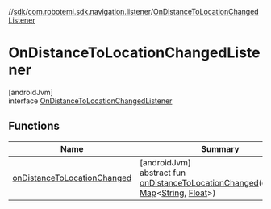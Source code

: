 //[sdk](../../../index.md)/[com.robotemi.sdk.navigation.listener](../index.md)/[OnDistanceToLocationChangedListener](index.md)

# OnDistanceToLocationChangedListener

[androidJvm]\
interface [OnDistanceToLocationChangedListener](index.md)

## Functions

| Name | Summary |
|---|---|
| [onDistanceToLocationChanged](on-distance-to-location-changed.md) | [androidJvm]<br>abstract fun [onDistanceToLocationChanged](on-distance-to-location-changed.md)(distances: [Map](https://kotlinlang.org/api/latest/jvm/stdlib/kotlin.collections/-map/index.html)&lt;[String](https://kotlinlang.org/api/latest/jvm/stdlib/kotlin/-string/index.html), [Float](https://kotlinlang.org/api/latest/jvm/stdlib/kotlin/-float/index.html)&gt;) |
